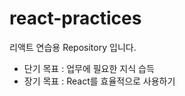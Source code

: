 # react-practices

리액트 연습용 Repository 입니다.  
  - 단기 목표 : 업무에 필요한 지식 습득
  - 장기 목표 : React를 효율적으로 사용하기
